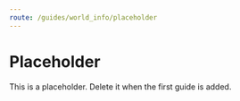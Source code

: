 ```yaml
---
route: /guides/world_info/placeholder
---
```


# Placeholder

This is a placeholder. Delete it when the first guide is added.

